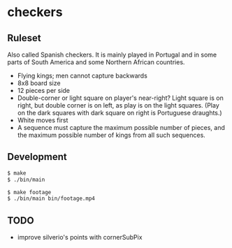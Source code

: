 # checkers

## Ruleset

Also called Spanish checkers. It is mainly played in Portugal and in some parts of South America and some Northern African countries.

- Flying kings; men cannot capture backwards
- 8x8 board size
- 12 pieces per side
- Double-corner or light square on player's near-right? Light square is on right, but double corner is on left, as play is on the light squares. (Play on the dark squares with dark square on right is Portuguese draughts.)
- White moves first
- A sequence must capture the maximum possible number of pieces, and the maximum possible number of kings from all such sequences.

## Development

```bash
$ make
$ ./bin/main
```

```bash
$ make footage
$ ./bin/main bin/footage.mp4
```

## TODO

- improve silverio's points with cornerSubPix
